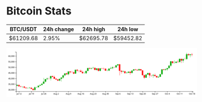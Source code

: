 # Bitcoin Stats

BTC/USDT|24h change|24h high|24h low|
|---|---|---|---|
|$61209.68|2.95%|$62695.78|$59452.82|

<img src="./chart.svg">
